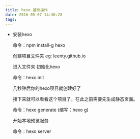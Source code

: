 ```yaml
---
title: hexo 基础操作
date: 2016-05-07 14:36:28
tags:
---
```

* 安装hexo
  
  命令：npm install-g hexo
  
  创建项目文件夹 eg: leenty.github.io
   
  进入文件夹 初始化hexo

  命令：hexo init

  几秒钟后你的hexo项目就创建好了

  接下来就可以看看这个项目了，在此之前需要先生成静态页面。

  命令：hexo generate (缩写：hexo g)
  
  开始本地预览服务

  命令：hexo server
